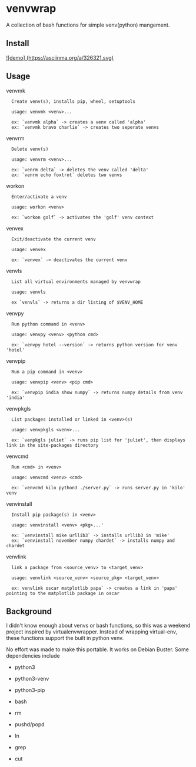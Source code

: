 # venvwrap
A collection of bash functions for simple venv(python) mangement. 

## Install
[![demo] (https://asciinma.org/a/326321.svg)](https://asciinema.org/a/326321?autoplay=1)

## Usage
venvmk 
```~$ venvmk --help
  Create venv(s), installs pip, wheel, setuptools

  usage: venvmk <venv>...

  ex: `venvmk alpha` -> creates a venv called 'alpha'
  ex: `venvmk bravo charlie` -> creates two seperate venvs
```
venvrm 
```~$ venvrm --help
  Delete venv(s)

  usage: venvrm <venv>...

  ex: `venrm delta` -> deletes the venv called 'delta'
  ex: `venrm echo foxtrot` deletes two venvs
```
workon 
```~$ workon --help
  Enter/activate a venv

  usage: workon <venv>

  ex: `workon golf` -> activates the 'golf' venv context
```
venvex 
```~$ venvex --help
  Exit/deactivate the current venv

  usage: venvex

  ex: `venvex` -> deactivates the current venv
```
venvls 
```~$ venvls --help
  List all virtual environments managed by venvwrap

  usage: venvls
  
  ex `venvls` -> returns a dir listing of $VENV_HOME
```
venvpy 
```~$ venvpy --help
  Run python command in <venv>

  usage: venvpy <venv> <python cmd>

  ex: `venvpy hotel --version` -> returns python version for venv 'hotel'
```
venvpip 
```~$ venvpip --help
  Run a pip command in <venv>

  usage: venvpip <venv> <pip cmd>

  ex: `venvpip india show numpy` -> returns numpy details from venv 'india'
```
venvpkgls 
```~$ venvpkgls --help
  List packages installed or linked in <venv>(s)

  usage: venvpkgls <venv>...

  ex: `venpkgls juliet` -> runs pip list for 'juliet', then displays link in the site-packages directory
```
venvcmd 
```~$ venvcmd --help
  Run <cmd> in <venv>

  usage: venvcmd <venv> <cmd>
  
  ex: `venvcmd kilo python3 ./server.py` -> runs server.py in 'kilo' venv
```
venvinstall 
```~$ venvinstall --help
  Install pip package(s) in <venv>

  usage: venvinstall <venv> <pkg>...'

  ex: `venvinstall mike urllib3` -> installs urllib3 in 'mike'
  ex: `venvinstall november numpy chardet` -> installs numpy and chardet
```
venvlink 
```~$ venvlink --help
  link a package from <source_venv> to <target_venv>

  usage: venvlink <source_venv> <source_pkg> <target_venv>

  ex: venvlink oscar matplotlib papa` -> creates a link in 'papa' pointing to the matplotlib package in oscar
```

## Background
I didn't know enough about venvs or bash functions, so this was a weekend project inspired by virtualenvwrapper.  Instead of wrapping virtual-env, these functions support the built in python venv.

No effort was made to make this portable.  It works on Debian Buster.  Some dependencies include

- python3
- python3-venv
- python3-pip

- bash
- rm
- pushd/popd
- ln
- grep
- cut
